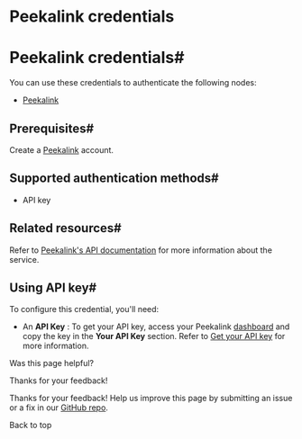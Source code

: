 # Peekalink credentials

[ ](https://github.com/n8n-io/n8n-docs/edit/main/docs/integrations/builtin/credentials/peekalink.md "Edit this page")

# Peekalink credentials#

You can use these credentials to authenticate the following nodes:

  * [Peekalink](../../app-nodes/n8n-nodes-base.peekalink/)



## Prerequisites#

Create a [Peekalink](https://www.peekalink.io/) account.

## Supported authentication methods#

  * API key



## Related resources#

Refer to [Peekalink's API documentation](https://docs.peekalink.io/) for more information about the service.

## Using API key#

To configure this credential, you'll need:

  * An **API Key** : To get your API key, access your Peekalink [dashboard](https://www.peekalink.io/app/overview) and copy the key in the **Your API Key** section. Refer to [Get your API key](https://docs.peekalink.io/setup#get-your-api-key) for more information.

Was this page helpful? 

Thanks for your feedback! 

Thanks for your feedback! Help us improve this page by submitting an issue or a fix in our [GitHub repo](https://github.com/n8n-io/n8n-docs). 

Back to top 
